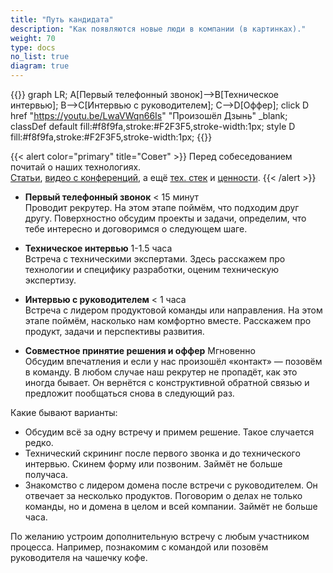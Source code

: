 ```yaml
---
title: "Путь кандидата"
description: "Как появляются новые люди в компании (в картинках)."
weight: 70
type: docs
no_list: true
diagram: true
---
```


{{<diagram>}}
graph LR;
  A[Первый телефонный звонок]-->B[Техническое интервью];
  B-->C[Интервью с руководителем];
  C-->D[Оффер];
  click D href "https://youtu.be/LwaVWqn66Is" "Произошёл Дзынь" _blank;
  classDef default fill:#f8f9fa,stroke:#F2F3F5,stroke-width:1px;
  style D fill:#f8f9fa,stroke:#F2F3F5,stroke-width:1px;
{{</diagram>}}

{{< alert color="primary" title="Совет" >}}
Перед собеседованием почитай о наших технологиях. <br />[Cтатьи](https://habr.com/ru/company/leroy_merlin/), [видео с конференций](https://www.youtube.com/channel/UCIqfZ4wqEoC6x6x-zyPCL8g), а ещё [тех. стек](/stack) и [ценности](/values).
{{< /alert >}}

- **Первый телефонный звонок** <span class="text-muted pl-2">< 15 минут</span><br />
Проводит рекрутер. На этом этапе поймём, что подходим друг другу. Поверхностно обсудим проекты и задачи, определим, что тебе интересно и договоримся о следующем шаге. <br />

- **Техническое интервью** <span class="text-muted pl-2">1-1.5 часа</span><br />
Встреча с техническими экспертами. Здесь расскажем про технологии и специфику разработки, оценим техническую экспертизу.<br />

- **Интервью с руководителем** <span class="text-muted pl-2">< 1 часа</span><br />
Встреча с лидером продуктовой команды или направления. На этом этапе поймём, насколько нам комфортно вместе. Расскажем про продукт, задачи и перспективы развития. <br />

- **Совместное принятие решения и оффер** <span class="text-muted pl-2">Мгновенно</span><br />
Обсудим впечатления и если у нас произошёл «контакт» — позовём в команду. В любом случае наш рекрутер не пропадёт, как это иногда бывает. Он вернётся с конструктивной обратной связью и предложит пообщаться снова в следующий раз. 

Какие бывают варианты: 

- Обсудим всё за одну встречу и примем решение. Такое случается редко.
- Технический скрининг после первого звонка и до технического интервью. Скинем форму или позвоним. Займёт не больше получаса.
- Знакомство с лидером домена после встречи с руководителем. Он отвечает за несколько продуктов. Поговорим о делах не только команды, но и домена в целом и всей компании. Займёт не больше часа.

По желанию устроим дополнительную встречу с любым участником процесса. Например, познакомим с командой или позовём руководителя на чашечку кофе.
